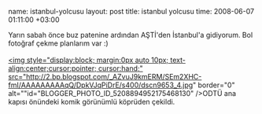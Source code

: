 name: istanbul-yolcusu
layout: post
title: istanbul yolcusu
time: 2008-06-07 01:11:00 +03:00

Yarın sabah önce buz patenine ardından AŞTİ'den İstanbul'a gidiyorum. Bol fotoğraf çekme planlarım var :)<br /><br /><a href="http://2.bp.blogspot.com/_AZvuJ9kmERM/SEm2XHC-fmI/AAAAAAAAAqQ/DpkVJqPiDrE/s1600-h/dscn9653_4.jpg"><img style="display:block; margin:0px auto 10px; text-align:center;cursor:pointer; cursor:hand;" src="http://2.bp.blogspot.com/_AZvuJ9kmERM/SEm2XHC-fmI/AAAAAAAAAqQ/DpkVJqPiDrE/s400/dscn9653_4.jpg" border="0" alt=""id="BLOGGER_PHOTO_ID_5208894952175468130" /></a>ODTÜ ana kapısı önündeki komik görünümlü köprüden çekildi.
